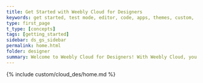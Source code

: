 ```yaml
---
title: Get Started with Weebly Cloud for Designers
keywords: get started, test mode, editor, code, apps, themes, custom,
type: first_page
t_type: [concepts]
tags: [getting_started]
sidebar: ds_gs_sidebar
permalink: home.html
folder: designer
summary: Welcome to Weebly Cloud for Designers! With Weebly Cloud, you use Weebly’s best-in-class website builder to create websites, blogs or online stores in minutes for your clients, and the Cloud Admin to maintain full control over billing, support, and the customer relationship.
---
```

{% include custom/cloud_des/home.md %}
